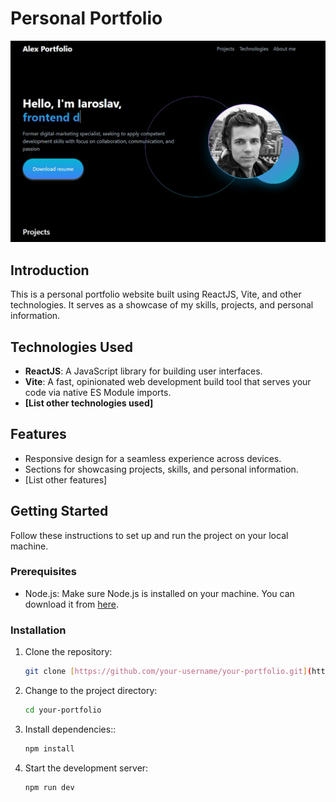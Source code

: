 # Personal Portfolio

![Portfolio Preview](/public/Screenshot%202024-02-01%20024215.png)

## Introduction

This is a personal portfolio website built using ReactJS, Vite, and other technologies. It serves as a showcase of my skills, projects, and personal information.

## Technologies Used

- **ReactJS**: A JavaScript library for building user interfaces.
- **Vite**: A fast, opinionated web development build tool that serves your code via native ES Module imports.
- **[List other technologies used]**

## Features

- Responsive design for a seamless experience across devices.
- Sections for showcasing projects, skills, and personal information.
- [List other features]

## Getting Started

Follow these instructions to set up and run the project on your local machine.

### Prerequisites

- Node.js: Make sure Node.js is installed on your machine. You can download it from [here](https://nodejs.org/).

### Installation

1. Clone the repository:

   ```bash
   git clone [https://github.com/your-username/your-portfolio.git](https://github.com/Jaber-Saed/simple-portfolio.git)

2. Change to the project directory:

   ```bash
   cd your-portfolio


3. Install dependencies::

   ```bash
   npm install

3. Start the development server:

   ```bash
   npm run dev
